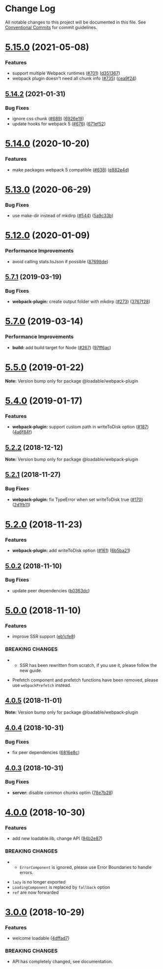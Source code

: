 # Change Log

All notable changes to this project will be documented in this file.
See [Conventional Commits](https://conventionalcommits.org) for commit guidelines.

# [5.15.0](https://github.com/gregberge/loadable-components/compare/v5.14.2...v5.15.0) (2021-05-08)


### Features

* support multiple Webpack runtimes ([#701](https://github.com/gregberge/loadable-components/issues/701)) ([d351367](https://github.com/gregberge/loadable-components/commit/d3513679ed680e46967ca18555116c06e5a4b341))
* webpack plugin doesn't need all chunk info ([#735](https://github.com/gregberge/loadable-components/issues/735)) ([cea9f24](https://github.com/gregberge/loadable-components/commit/cea9f249f7550a1154cf88bcfa3812ebb78a500f))





## [5.14.2](https://github.com/gregberge/loadable-components/compare/v5.14.1...v5.14.2) (2021-01-31)


### Bug Fixes

* ignore css chunk ([#689](https://github.com/gregberge/loadable-components/issues/689)) ([6926e19](https://github.com/gregberge/loadable-components/commit/6926e190c80f525467980fffbbded0bf933f27ed))
* update hooks for webpack 5 ([#676](https://github.com/gregberge/loadable-components/issues/676)) ([671ef52](https://github.com/gregberge/loadable-components/commit/671ef527e7a37c459df616ee74dc92e106e8245e))





# [5.14.0](https://github.com/gregberge/loadable-components/compare/v5.13.2...v5.14.0) (2020-10-20)


### Features

* make packages webpack 5 compatible ([#638](https://github.com/gregberge/loadable-components/issues/638)) ([e882e4d](https://github.com/gregberge/loadable-components/commit/e882e4d812e714066eba19a11dd119193e7a9e01))





# [5.13.0](https://github.com/gregberge/loadable-components/compare/v5.12.0...v5.13.0) (2020-06-29)


### Bug Fixes

* use make-dir instead of mkdirp ([#544](https://github.com/gregberge/loadable-components/issues/544)) ([5a9c33b](https://github.com/gregberge/loadable-components/commit/5a9c33b222fecb320dc02b643122fbe717aa6fc8))





# [5.12.0](https://github.com/gregberge/loadable-components/compare/v5.11.0...v5.12.0) (2020-01-09)


### Performance Improvements

* avoid calling stats.toJson if possible ([87698de](https://github.com/gregberge/loadable-components/commit/87698de079cb742317a4f6570430ccd5cd526d3e))





## [5.7.1](https://github.com/smooth-code/loadable-components/compare/v5.7.0...v5.7.1) (2019-03-19)


### Bug Fixes

* **webpack-plugin:** create output folder with mkdirp ([#273](https://github.com/smooth-code/loadable-components/issues/273)) ([3767f28](https://github.com/smooth-code/loadable-components/commit/3767f28))





# [5.7.0](https://github.com/smooth-code/loadable-components/compare/v5.6.1...v5.7.0) (2019-03-14)


### Performance Improvements

* **build:** add build target for Node ([#267](https://github.com/smooth-code/loadable-components/issues/267)) ([97ff6ac](https://github.com/smooth-code/loadable-components/commit/97ff6ac))





# [5.5.0](https://github.com/smooth-code/loadable-components/compare/v5.4.0...v5.5.0) (2019-01-22)

**Note:** Version bump only for package @loadable/webpack-plugin





# [5.4.0](https://github.com/smooth-code/loadable-components/compare/v5.3.0...v5.4.0) (2019-01-17)


### Features

* **webpack-plugin:** support custom path in writeToDisk option ([#187](https://github.com/smooth-code/loadable-components/issues/187)) ([4a6f84f](https://github.com/smooth-code/loadable-components/commit/4a6f84f))





## [5.2.2](https://github.com/smooth-code/loadable-components/compare/v5.2.1...v5.2.2) (2018-12-12)

**Note:** Version bump only for package @loadable/webpack-plugin





## [5.2.1](https://github.com/smooth-code/loadable-components/compare/v5.2.0...v5.2.1) (2018-11-27)


### Bug Fixes

* **webpack-plugin:** fix TypeError when set writeToDisk true ([#170](https://github.com/smooth-code/loadable-components/issues/170)) ([2d1fb11](https://github.com/smooth-code/loadable-components/commit/2d1fb11))





# [5.2.0](https://github.com/smooth-code/loadable-components/compare/v5.1.3...v5.2.0) (2018-11-23)


### Features

* **webpack-plugin:** add writeToDisk option ([#161](https://github.com/smooth-code/loadable-components/issues/161)) ([6b5ba21](https://github.com/smooth-code/loadable-components/commit/6b5ba21))





## [5.0.2](https://github.com/smooth-code/loadable-components/compare/v5.0.1...v5.0.2) (2018-11-10)


### Bug Fixes

* update peer dependencies ([b0363dc](https://github.com/smooth-code/loadable-components/commit/b0363dc))





# [5.0.0](https://github.com/smooth-code/loadable-components/compare/v4.0.5...v5.0.0) (2018-11-10)


### Features

* improve SSR support ([eb1cfe8](https://github.com/smooth-code/loadable-components/commit/eb1cfe8))


### BREAKING CHANGES

* - SSR has been rewritten from scratch, if you use it, please follow the
new guide.
- Prefetch component and prefetch functions have been removed, please
use `webpackPrefetch` instead.





## [4.0.5](https://github.com/smooth-code/loadable-components/compare/v4.0.4...v4.0.5) (2018-11-01)

**Note:** Version bump only for package @loadable/webpack-plugin





## [4.0.4](https://github.com/smooth-code/loadable-components/compare/v4.0.3...v4.0.4) (2018-10-31)


### Bug Fixes

* fix peer dependencies ([6816e8c](https://github.com/smooth-code/loadable-components/commit/6816e8c))





## [4.0.3](https://github.com/smooth-code/loadable-components/compare/v4.0.2...v4.0.3) (2018-10-31)


### Bug Fixes

* **server:** disable common chunks optim ([78e7b28](https://github.com/smooth-code/loadable-components/commit/78e7b28))





# [4.0.0](https://github.com/smooth-code/loadable-components/compare/v3.0.2...v4.0.0) (2018-10-30)


### Features

* add new loadable.lib, change API ([94b2e87](https://github.com/smooth-code/loadable-components/commit/94b2e87))


### BREAKING CHANGES

* - `ErrorComponent` is ignored, please use Error Boundaries to handle errors.
- `lazy` is no longer exported
- `LoadingComponent` is replaced by `fallback` option
- `ref` are now forwarded





# [3.0.0](https://github.com/smooth-code/loadable-components/compare/v2.2.3...v3.0.0) (2018-10-29)


### Features

* welcome loadable ([4dffad7](https://github.com/smooth-code/loadable-components/commit/4dffad7))


### BREAKING CHANGES

* API has completely changed, see documentation.

